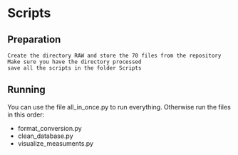# Scripts

## Preparation

    Create the directory RAW and store the 70 files from the repository
    Make sure you have the directory processed
    save all the scripts in the folder Scripts

## Running

You can use the file all_in_once.py to run everything.
Otherwise run the files in this order:

* format_conversion.py
* clean_database.py
* visualize_measuments.py
